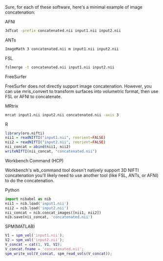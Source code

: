 Sure, for each of these software, here's a minimal example of image concatenation:

AFNI

```bash
3dTcat -prefix concatenated.nii input1.nii input2.nii
```

ANTs

```bash
ImageMath 3 concatenated.nii m input1.nii input2.nii
```

FSL

```bash
fslmerge -t concatenated.nii input1.nii input2.nii
```

FreeSurfer

FreeSurfer does not directly support image concatenation. However, you can use mris_convert to transform surfaces into volumetric format, then use FSL or AFNI to concatenate.

MRtrix

```bash
mrcat input1.nii input2.nii concatenated.nii -axis 3
```

R

```R
library(oro.nifti)
nii1 = readNIfTI("input1.nii", reorient=FALSE)
nii2 = readNIfTI("input2.nii", reorient=FALSE)
nii_concat = abind(nii1, nii2)
writeNIfTI(nii_concat, "concatenated.nii")
```

Workbench Command (HCP)

Workbench's wb_command tool doesn't natively support 3D NIFTI concatenation you'll likely need to use another tool (like FSL, ANTs, or AFNI) to do the concatenation.

Python

```python
import nibabel as nib
nii1 = nib.load('input1.nii')
nii2 = nib.load('input2.nii')
nii_concat = nib.concat_images([nii1, nii2])
nib.save(nii_concat, 'concatenated.nii')
```

SPM(MATLAB)

```matlab
V1 = spm_vol('input1.nii');
V2 = spm_vol('input2.nii');
V_concat = cat(1, V1, V2);
V_concat.fname = 'concatenated.nii';
spm_write_vol(V_concat, spm_read_vols(V_concat));
```